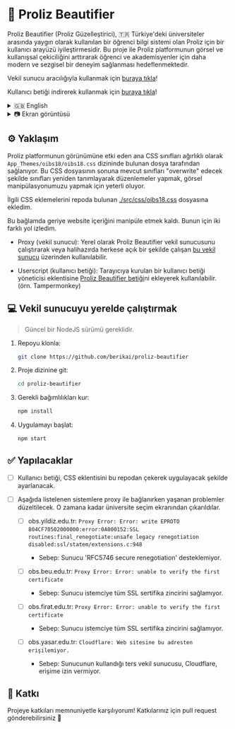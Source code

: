 # 💅 Proliz Beautifier

Proliz Beautifier (Proliz Güzelleştirici), 🇹🇷 Türkiye'deki üniversiteler arasında yaygın olarak kullanılan bir öğrenci bilgi sistemi olan Proliz için bir kullanıcı arayüzü iyileştirmesidir. Bu proje ile Proliz platformunun görsel ve kullanışsal çekiciliğini arttırarak öğrenci ve akademisyenler için daha modern ve sezgisel bir deneyim sağlanması hedeflenmektedir.

Vekil sunucu aracılığıyla kullanmak için [buraya tıkla](https://obs.berikai.dev)!

Kullanıcı betiği indirerek kullanmak için [buraya tıkla](https://github.com/Berikai/proliz-beautifier/raw/refs/heads/main/src/userscript/proliz-beautifier.user.js)!
 
<details>

<summary>🇬🇧 English</summary>

Proliz Beautifier is a user interface enhancement for Proliz, a popular student information system widely used across universities in 🇹🇷 Türkiye. This project aims to improve the visual appeal and usability of the Proliz platform, providing students and administrators with a more modern and intuitive experience.

[Click here](https://obs.berikai.dev) to use it through a proxy!

[Click here](https://github.com/Berikai/proliz-beautifier/raw/refs/heads/main/src/userscript/proliz-beautifier.user.js) to use it by downloading the userscript!

</details>

<details>

<summary>📷 Ekran görüntüsü</summary>

![home](assets/home.png)

![ui](assets/ui.png)

</details>

## ⚙️ Yaklaşım

Proliz platformunun görünümüne etki eden ana CSS sınıfları ağırlıklı olarak `App_Themes/oibs18/oibs18.css` dizininde bulunan dosya tarafından sağlanıyor. Bu CSS dosyasının sonuna mevcut sınıfları "overwrite" edecek şekilde sınıfları yeniden tanımlayarak düzenlemeler yapmak, görsel manipülasyonumuzu yapmak için yeterli oluyor.

İlgili CSS eklemelerini repoda bulunan [./src/css/oibs18.css](./src/css/oibs18.css) dosyasına ekledim. 

Bu bağlamda geriye website içeriğini manipüle etmek kaldı. Bunun için iki farklı yol izledim.

- Proxy (vekil sunucu): Yerel olarak Proliz Beautifier vekil sunucusunu çalıştırarak veya halihazırda herkese açık bir şekilde çalışan [bu vekil sunucu](https://obs.berikai.dev) üzerinden kullanılabilir.

- Userscript (kullanıcı betiği): Tarayıcıya kurulan bir kullanıcı betiği yöneticisi eklentisine [Proliz Beautifier betiği](./src/userscript/proliz-beautifier.user.js)ni ekleyerek kullanılabilir. (örn. Tampermonkey)

## 💻 Vekil sunucuyu yerelde çalıştırmak

> Güncel bir NodeJS sürümü gereklidir.

1. Repoyu klonla:
    ```bash
    git clone https://github.com/berikai/proliz-beautifier
    ```
2. Proje dizinine git:
    ```bash
    cd proliz-beautifier
    ```
3. Gerekli bağımlılıkları kur:
    ```bash
    npm install
    ```
4. Uygulamayı başlat:
    ```bash
    npm start
    ```

## ✅ Yapılacaklar

- [ ] Kullanıcı betiği, CSS eklentisini bu repodan çekerek uygulayacak şekilde ayarlanacak.

- [ ] Aşağıda listelenen sistemlere proxy ile bağlanırken yaşanan problemler düzeltilecek. O zamana kadar üniversite seçim ekranından çıkarıldılar.

    - [ ] obs.yildiz.edu.tr: `Proxy Error: Error: write EPROTO 804CF70502000000:error:0A000152:SSL routines:final_renegotiate:unsafe legacy renegotiation disabled:ssl/statem/extensions.c:948`
        - Sebep: Sunucu 'RFC5746 secure renegotiation' desteklemiyor.

    - [ ] obs.beu.edu.tr: `Proxy Error: Error: unable to verify the first certificate`
        - Sebep: Sunucu istemciye tüm SSL sertifika zincirini sağlamıyor.
    
    - [ ] obs.firat.edu.tr: `Proxy Error: Error: unable to verify the first certificate`
        - Sebep: Sunucu istemciye tüm SSL sertifika zincirini sağlamıyor.

    - [ ] obs.yasar.edu.tr: `Cloudflare: Web sitesine bu adresten erişilemiyor.`
        - Sebep: Sunucunun kullandığı ters vekil sunucusu, Cloudflare, erişime izin vermiyor.

## 🤝 Katkı

Projeye katkıları memnuniyetle karşılıyorum! Katkılarınız için pull request gönderebilirsiniz 🤗